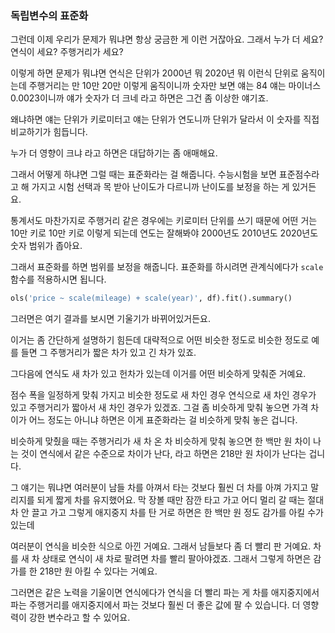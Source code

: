 

### 독립변수의 표준화


그런데 이제 우리가 문제가 뭐냐면 항상 궁금한 게 이런 거잖아요. 그래서 누가 더 세요? 연식이 세요? 주행거리가 세요?

이렇게 하면 문제가 뭐냐면 연식은 단위가 2000년 뭐 2020년 뭐 이런식 단위로 움직이는데 주행거리는 만 10만 20만 이렇게 움직이니까 숫자만 보면 얘는 84 얘는 마이너스 0.0023이니까 얘가 숫자가 더 크네 라고 하면은 그건 좀 이상한 얘기죠.

왜냐하면 얘는 단위가 키로미터고 얘는 단위가 연도니까 단위가 달라서 이 숫자를 직접 비교하기가 힘듭니다.

누가 더 영향이 크냐 라고 하면은 대답하기는 좀 애매해요.

그래서 어떻게 하냐면 그럴 때는 표준화라는 걸 해줍니다. 수능시험을 보면 표준점수라고 해 가지고 시험 선택과 목 받아 난이도가 다르니까 난이도를 보정을 하는 게 있거든요.

통계서도 마찬가지로 주행거리 같은 경우에는 키로미터 단위를 쓰기 때문에 어떤 거는 10만 키로 10만 키로 이렇게 되는데 연도는 잘해봐야 2000년도 2010년도 2020년도 숫자 범위가 좁아요.

그래서 표준화를 하면 범위를 보정을 해줍니다. 표준화를 하시려면 관계식에다가 `scale` 함수를 적용하시면 됩니다.

```python
ols('price ~ scale(mileage) + scale(year)', df).fit().summary()
```

그러면은 여기 결과를 보시면 기울기가 바뀌어있거든요.

이거는 좀 간단하게 설명하기 힘든데 대략적으로 어떤 비슷한 정도로 비슷한 정도로 예를 들면 그 주행거리가 짧은 차가 있고 긴 차가 있죠.

그다음에 연식도 새 차가 있고 헌차가 있는데 이거를 어떤 비슷하게 맞춰준 거예요.

점수 폭을 일정하게 맞춰 가지고 비슷한 정도로 새 차인 경우 연식으로 새 차인 경우가 있고 주행거리가 짧아서 새 차인 경우가 있겠죠. 그걸 좀 비슷하게 맞춰 놓으면 가격 차이가 어느 정도는 아니냐 하면은 이게 표준화라는 걸 비슷하게 맞춰 놓은 겁니다.

비슷하게 맞췄을 때는 주행거리가 새 차 온 차 비슷하게 맞춰 놓으면 한 백만 원 차이 나는 것이 연식에서 같은 수준으로 차이가 난다, 라고 하면은 218만 원 차이가 난다는 겁니다.

그 얘기는 뭐냐면 여러분이 남들 차를 아껴서 타는 것보다 훨씬 더 차를 아껴 가지고 말리지를 되게 짧게 차를 유지했어요. 막 장볼 때만 잠깐 타고 가고 어디 멀리 갈 때는 절대 차 안 끌고 가고 그렇게 애지중지 차를 탄 거로 하면은 한 백만 원 정도 감가를 아킬 수가 있는데 

여러분이 연식을 비슷한 식으로 아낀 거예요. 그래서 남들보다 좀 더 빨리 판 거예요. 차를 새 차 상태로 연식이 새 차로 팔려면 차를 빨리 팔아야겠죠. 그래서 그렇게 하면은 감가를 한 218만 원 아킬 수 있다는 거예요.

그러면은 같은 노력을 기울이면 연식에다가 연식을 더 빨리 파는 게 차를 애지중지에서 파는 주행거리를 애지중지에서 파는 것보다 훨씬 더 좋은 값에 팔 수 있습니다. 더 영향력이 강한 변수라고 할 수 있어요.

